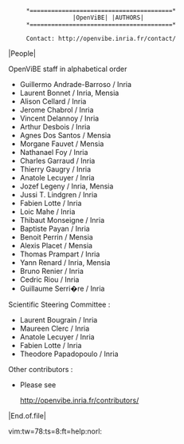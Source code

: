 
         *========================================*
                      |OpenViBE| |AUTHORS|
         *========================================*

         Contact: http://openvibe.inria.fr/contact/
		 
|People|

OpenViBE staff in alphabetical order

 - Guillermo Andrade-Barroso / Inria
 - Laurent Bonnet / Inria, Mensia
 - Alison Cellard / Inria
 - Jerome Chabrol / Inria 
 - Vincent Delannoy / Inria
 - Arthur Desbois / Inria
 - Agnes Dos Santos / Mensia 
 - Morgane Fauvet / Mensia
 - Nathanael Foy / Inria 
 - Charles Garraud / Inria 
 - Thierry Gaugry / Inria 
 - Anatole Lecuyer / Inria
 - Jozef Legeny / Inria, Mensia
 - Jussi T. Lindgren / Inria 
 - Fabien Lotte / Inria
 - Loic Mahe / Inria
 - Thibaut Monseigne / Inria
 - Baptiste Payan / Inria
 - Benoit Perrin / Mensia
 - Alexis Placet / Mensia
 - Thomas Prampart / Inria
 - Yann Renard / Inria, Mensia
 - Bruno Renier / Inria
 - Cedric Riou / Inria 
 - Guillaume Serri�re / Inria
 
Scientific Steering Committee :
 - Laurent Bougrain / Inria
 - Maureen Clerc / Inria
 - Anatole Lecuyer / Inria
 - Fabien Lotte / Inria
 - Theodore Papadopoulo / Inria

Other contributors :

 - Please see 
   
   http://openvibe.inria.fr/contributors/

 
|End.of.file|

 vim:tw=78:ts=8:ft=help:norl:
